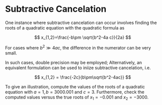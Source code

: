 # Subtractive Cancelation

One instance where subtractive cancelation can occur involves finding the roots of a quadratic equation with the quadratic formula as 

$$
x_{1,2}=\frac{-b\pm \sqrt{b^2-4a c}}{2a}
$$

For cases where $b^2\gg 4ac$, the difference in the numerator can be very small.

In such cases, double precision may be employed; Alternatively, an equivalent formulation can be used to iniize subtractive cancelation, i.e.

$$
x_{1,2} = \frac{-2c}{b\pm\sqrt{b^2-4ac}}
$$

To give an illustration, compute the values of the roots of a quadratic equation with $a=1, b=3000.001$ and $c=3$. Furthermore, check the computed values versus the true roots of $x_1 = -0.001$ and $x_2 = -3000$.
